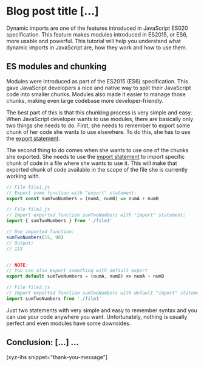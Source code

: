 # Blog post title [...]

Dynamic imports are one of the features introduced in JavaScript ES020 specification. This feature makes modules introduced in ES2015, or ES6, more usable and powerful. This tutorial will help you understand what dynamic imports in JavaScript are, how they work and how to use them.<!--more-->

<!--
Table of Contents:
-->

## ES modules and chunking

Modules were introduced as part of the ES2015 (ES6) specification. This gave JavaScript developers a nice and native way to split their JavaScript code into smaller chunks. Modules also made it easier to manage those chunks, making even large codebase more developer-friendly.

The best part of this is that this chunking process is very simple and easy. When JavaScript developer wants to use modules, there are basically only two things she needs to do. First, she needs to remember to export some chunk of her code she wants to use elsewhere. To do this, she has to use the [export statement].

The second thing to do comes when she wants to use one of the chunks she exported. She needs to use the [import statement] to import specific chunk of code in a file where she wants to use it. This will make that exported chunk of code available in the scope of the file she is currently working with.

```JavaScript
// File file1.js
// Export some function with "export" statement:
export const sumTwoNumbers = (numA, numB) => numA + numB

// File file2.js
// Import exported function sumTwoNumbers with "import" statement:
import { sumTwoNumbers } from './file1'

// Use imported function:
sumTwoNumbers(15, 98)
// Output:
// 113


// NOTE:
// You can also export something with default export
export default sumTwoNumbers = (numA, numB) => numA + numB

// File file2.js
// Import exported function sumTwoNumbers with default "import" statement:
import sumTwoNumbers from './file1'
```

Just two statements with very simple and easy to remember syntax and you can use your code anywhere you want. Unfortunately, nothing is usually perfect and even modules have some downsides.

## Conclusion: [...] ...

[xyz-ihs snippet="thank-you-message"]

<!-- ### Links -->

[export statement]: https://developer.mozilla.org/en-US/docs/Web/JavaScript/Reference/Statements/export
[import statement]: https://developer.mozilla.org/en-US/docs/Web/JavaScript/Reference/Statements/import

<!--
### Meta:
-
-->

<!--
### Keywords:
-
-->

<!--
### Resources:
-
-->
